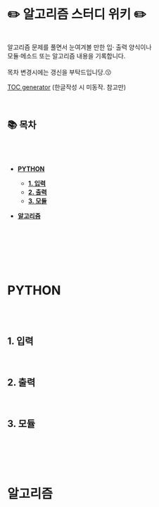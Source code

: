 # ✏️ **알고리즘 스터디 위키** ✏️
<br/>
알고리즘 문제를 풀면서 눈여겨볼 만한 입·
출력 양식이나<br/>   
모듈·메소드 또는 알고리즘 내용을 기록합니다.<br/>
<br/>
목차 변경시에는 갱신을 부탁드입니당.😗<br/>

[TOC generator](https://ecotrust-canada.github.io/markdown-toc/) (한글작성 시 미동작. 참고만)


<br/>   

## **📚 목차**
#
<br/> 

- [**PYTHON**](#python)

  * [**1. 입력**](#1-입력)
  * [**2. 출력**](#2-출력)
  * [**3. 모듈**](#3-모듈)

- [**알고리즘**](#알고리즘)

<br/>
<br/>

#
<br/>

# **PYTHON**
<br/>
<br/>

## **1. 입력**
<br/>

## **2. 출력**
<br/>

## **3. 모듈**
<br/>


<br/>
<br/>
<br/>

# **알고리즘**
